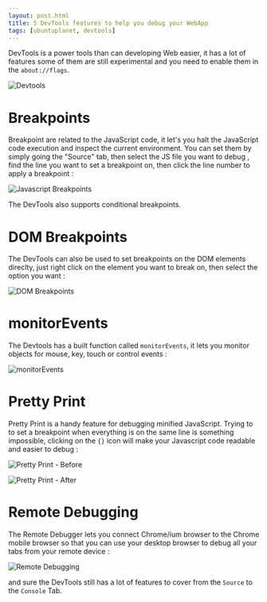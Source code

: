 ```yaml
---
layout: post.html
title: 5 DevTools features to help you debug your WebApp
tags: [ubuntuplanet, devtools]
---
```

DevTools is a power tools than can developing Web easier, it has a lot of features some of them are still experimental and you need to enable them in the ```about://flags```.

![Devtools](/assets/posts/devtools/devtools.png)

# Breakpoints
Breakpoint are related to the JavaScript code, it let's you halt the JavaScript code execution and inspect the current environment. You can set them by simply going the "Source" tab, then select the JS file you want to debug , find the line you want to set a breakpoint on, then click the line number to apply a breakpoint :

![Javascript Breakpoints](/assets/posts/devtools/breakpoints.png)

The DevTools also supports conditional breakpoints.

# DOM Breakpoints
The DevTools can also be used to set breakpoints on the DOM elements direclty, just right click on the element you want to break on, then select the option you want :

![DOM Breakpoints](/assets/posts/devtools/dom-breakpoints.png)

# monitorEvents
The Devtools has a built function called ```monitorEvents```, it lets you monitor objects for mouse, key, touch or control events :

![monitorEvents](/assets/posts/devtools/monitorEvents.png)

# Pretty Print
Pretty Print is a handy feature for debugging minified JavaScript. Trying to to set a breakpoint when everything is on the same line is something impossible, clicking on the ```{}``` icon will make your Javascript code readable and easier to debug :

![Pretty Print - Before](/assets/posts/devtools/pprint-before.png)

![Pretty Print - After](/assets/posts/devtools/pprint-after.png)

# Remote Debugging
The Remote Debugger lets you connect Chrome/ium browser to the Chrome mobile browser so that you can use your desktop browser to debug all your tabs from your remote device :

![Remote Debugging](/assets/posts/devtools/remote-debugging.png)

and sure the DevTools still has a lot of features to cover from the ```Source``` to the ```Console``` Tab.